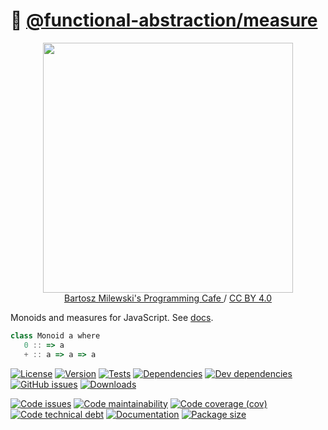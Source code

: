 :straight_ruler:
[@functional-abstraction/measure](https://functional-abstraction.github.io/measure)
==

<p align="center">
<a href="https://bartoszmilewski.com/2016/12/27/monads-categorically">
<img src="https://bartoszmilewski.files.wordpress.com/2016/12/monoid-1.jpg" width="400">
</a><br/>
<a href="https://bartoszmilewski.com">
Bartosz Milewski's Programming Cafe
</a>
/
<a href="https://creativecommons.org/licenses/by/4.0">CC BY 4.0</a>
</p>

Monoids and measures for JavaScript.
See [docs](https://functional-abstraction.github.io/measure).

```js
class Monoid a where
   0 :: => a
   + :: a => a => a
```

[![License](https://img.shields.io/github/license/functional-abstraction/measure.svg)](https://raw.githubusercontent.com/functional-abstraction/measure/main/LICENSE)
[![Version](https://img.shields.io/npm/v/@functional-abstraction/measure.svg)](https://www.npmjs.org/package/@functional-abstraction/measure)
[![Tests](https://img.shields.io/github/workflow/status/functional-abstraction/measure/ci:test?event=push&label=tests)](https://github.com/functional-abstraction/measure/actions/workflows/ci:test.yml?query=branch:main)
[![Dependencies](https://img.shields.io/david/functional-abstraction/measure.svg)](https://david-dm.org/functional-abstraction/measure)
[![Dev dependencies](https://img.shields.io/david/dev/functional-abstraction/measure.svg)](https://david-dm.org/functional-abstraction/measure?type=dev)
[![GitHub issues](https://img.shields.io/github/issues/functional-abstraction/measure.svg)](https://github.com/functional-abstraction/measure/issues)
[![Downloads](https://img.shields.io/npm/dm/@functional-abstraction/measure.svg)](https://www.npmjs.org/package/@functional-abstraction/measure)

[![Code issues](https://img.shields.io/codeclimate/issues/functional-abstraction/measure.svg)](https://codeclimate.com/github/functional-abstraction/measure/issues)
[![Code maintainability](https://img.shields.io/codeclimate/maintainability/functional-abstraction/measure.svg)](https://codeclimate.com/github/functional-abstraction/measure/trends/churn)
[![Code coverage (cov)](https://img.shields.io/codecov/c/gh/functional-abstraction/measure/main.svg)](https://codecov.io/gh/functional-abstraction/measure)
[![Code technical debt](https://img.shields.io/codeclimate/tech-debt/functional-abstraction/measure.svg)](https://codeclimate.com/github/functional-abstraction/measure/trends/technical_debt)
[![Documentation](https://functional-abstraction.github.io/measure/badge.svg)](https://functional-abstraction.github.io/measure/source.html)
[![Package size](https://img.shields.io/bundlephobia/minzip/@functional-abstraction/measure)](https://bundlephobia.com/result?p=@functional-abstraction/measure)
